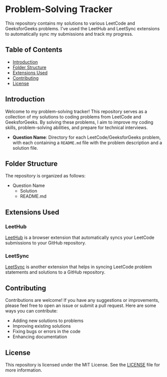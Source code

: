 # Problem-Solving Tracker

This repository contains my solutions to various LeetCode and GeeksforGeeks problems. I've used the LeetHub and LeetSync extensions to automatically sync my submissions and track my progress.

## Table of Contents
- [Introduction](#introduction)
- [Folder Structure](#folder-structure)
- [Extensions Used](#extensions-used)
- [Contributing](#contributing)
- [License](#license)

## Introduction
Welcome to my problem-solving tracker! This repository serves as a collection of my solutions to coding problems from LeetCode and GeeksforGeeks. By solving these problems, I aim to improve my coding skills, problem-solving abilities, and prepare for technical interviews.


- **Question Name**: Directory for each LeetCode/GeeksforGeeks problem, with each containing a `README.md` file with the problem description and a solution file.

## Folder Structure
The repository is organized as follows:

- Question Name
  - Solution
  - README.md

## Extensions Used
### LeetHub
[LeetHub](https://github.com/QasimWani/LeetHub) is a browser extension that automatically syncs your LeetCode submissions to your GitHub repository.

### LeetSync
[LeetSync](https://github.com/CharlieZhang1999/LeetSync) is another extension that helps in syncing LeetCode problem statements and solutions to a GitHub repository.

## Contributing
Contributions are welcome! If you have any suggestions or improvements, please feel free to open an issue or submit a pull request. Here are some ways you can contribute:
- Adding new solutions to problems
- Improving existing solutions
- Fixing bugs or errors in the code
- Enhancing documentation

## License
This repository is licensed under the MIT License. See the [LICENSE](LICENSE) file for more information.


